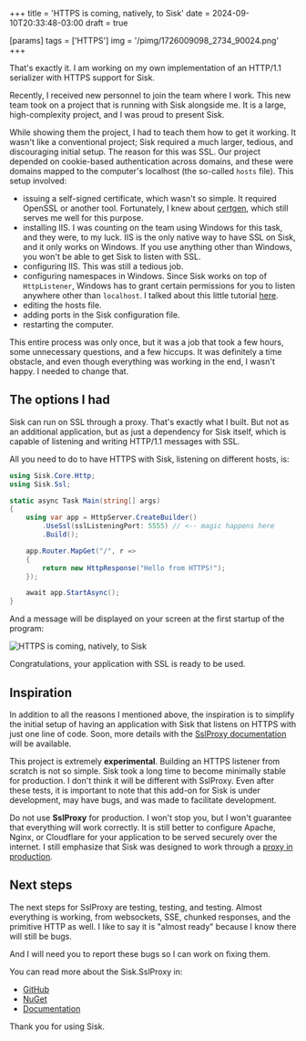 +++
title = 'HTTPS is coming, natively, to Sisk'
date = 2024-09-10T20:33:48-03:00
draft = true

[params]
tags = ['HTTPS']
img = '/pimg/1726009098_2734_90024.png'
+++

That's exactly it. I am working on my own implementation of an HTTP/1.1 serializer with HTTPS support for Sisk.

Recently, I received new personnel to join the team where I work. This new team took on a project that is running with Sisk alongside me. It is a large, high-complexity project, and I was proud to present Sisk.

While showing them the project, I had to teach them how to get it working. It wasn't like a conventional project; Sisk required a much larger, tedious, and discouraging initial setup. The reason for this was SSL. Our project depended on cookie-based authentication across domains, and these were domains mapped to the computer's localhost (the so-called `hosts` file). This setup involved:

- issuing a self-signed certificate, which wasn't so simple. It required OpenSSL or another tool. Fortunately, I knew about [certgen](https://github.com/minio/certgen), which still serves me well for this purpose.
- installing IIS. I was counting on the team using Windows for this task, and they were, to my luck. IIS is the only native way to have SSL on Sisk, and it only works on Windows. If you use anything other than Windows, you won't be able to get Sisk to listen with SSL.
- configuring IIS. This was still a tedious job.
- configuring namespaces in Windows. Since Sisk works on top of `HttpListener`, Windows has to grant certain permissions for you to listen anywhere other than `localhost`. I talked about this little tutorial [here](https://docs.sisk-framework.org/docs/registering-namespace).
- editing the hosts file.
- adding ports in the Sisk configuration file.
- restarting the computer.

This entire process was only once, but it was a job that took a few hours, some unnecessary questions, and a few hiccups. It was definitely a time obstacle, and even though everything was working in the end, I wasn't happy. I needed to change that.

## The options I had

Sisk can run on SSL through a proxy. That's exactly what I built. But not as an additional application, but as just a dependency for Sisk itself, which is capable of listening and writing HTTP/1.1 messages with SSL.

All you need to do to have HTTPS with Sisk, listening on different hosts, is:

```csharp
using Sisk.Core.Http;
using Sisk.Ssl;

static async Task Main(string[] args)
{
    using var app = HttpServer.CreateBuilder()
        .UseSsl(sslListeningPort: 5555) // <-- magic happens here
        .Build();

    app.Router.MapGet("/", r =>
    {
        return new HttpResponse("Hello from HTTPS!");
    });

    await app.StartAsync();
}
```

And a message will be displayed on your screen at the first startup of the program:

![HTTPS is coming, natively, to Sisk](/scr/sslnotf.png)

Congratulations, your application with SSL is ready to be used.

## Inspiration

In addition to all the reasons I mentioned above, the inspiration is to simplify the initial setup of having an application with Sisk that listens on HTTPS with just one line of code. Soon, more details with the [SslProxy documentation](https://docs.sisk-framework.org/docs/extensions/ssl-proxy) will be available.

This project is extremely **experimental**. Building an HTTPS listener from scratch is not so simple. Sisk took a long time to become minimally stable for production. I don't think it will be different with SslProxy. Even after these tests, it is important to note that this add-on for Sisk is under development, may have bugs, and was made to facilitate development.

Do not use **SslProxy** for production. I won't stop you, but I won't guarantee that everything will work correctly. It is still better to configure Apache, Nginx, or Cloudflare for your application to be served securely over the internet. I still emphasize that Sisk was designed to work through a [proxy in production](https://docs.sisk-framework.org/docs/deploying#proxying-your-application).

## Next steps

The next steps for SslProxy are testing, testing, and testing. Almost everything is working, from websockets, SSE, chunked responses, and the primitive HTTP as well. I like to say it is "almost ready" because I know there will still be bugs.

And I will need you to report these bugs so I can work on fixing them.

You can read more about the Sisk.SslProxy in:
- [GitHub](https://github.com/sisk-http/core/tree/main/extensions/Sisk.SslProxy)
- [NuGet](https://www.nuget.org/packages/Sisk.SslProxy)
- [Documentation](https://docs.sisk-framework.org/docs/extensions/ssl-proxy)

Thank you for using Sisk.